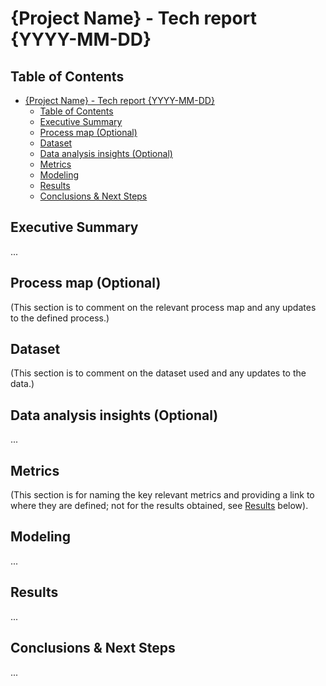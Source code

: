# {Project Name} - Tech report {YYYY-MM-DD}

## Table of Contents

- [{Project Name} - Tech report {YYYY-MM-DD}](#project-name---tech-report-yyyy-mm-dd)
  - [Table of Contents](#table-of-contents)
  - [Executive Summary](#executive-summary)
  - [Process map (Optional)](#process-map-optional)
  - [Dataset](#dataset)
  - [Data analysis insights (Optional)](#data-analysis-insights-optional)
  - [Metrics](#metrics)
  - [Modeling](#modeling)
  - [Results](#results)
  - [Conclusions \& Next Steps](#conclusions--next-steps)

## Executive Summary

...

## Process map (Optional)

(This section is to comment on the relevant process map and any updates to the defined process.)

## Dataset

(This section is to comment on the dataset used and any updates to the data.)


## Data analysis insights (Optional)

...

## Metrics

(This section is for naming the key relevant metrics and providing a link to where they are defined; not for the results obtained, see [Results](#Results) below).

## Modeling

...

## Results

...

## Conclusions & Next Steps

...

